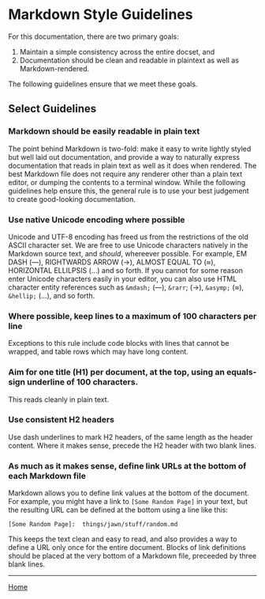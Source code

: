Markdown Style Guidelines
====================================================================================================

For this documentation, there are two primary goals:

1. Maintain a simple consistency across the entire docset, and 
2. Documentation should be clean and readable in plaintext as well as Markdown-rendered.

The following guidelines ensure that we meet these goals.


Select Guidelines
-----------------

### Markdown should be easily readable in plain text
The point behind Markdown is two-fold: make it easy to write lightly styled but well laid out
documentation, and provide a way to naturally express documentation that reads in plain text as well
as it does when rendered. The best Markdown file does not require any renderer other than a plain
text editor, or dumping the contents to a terminal window. While the following guidelines help
ensure this, the general rule is to use your best judgement to create good-looking documentation.

### Use native Unicode encoding where possible
Unicode and UTF-8 encoding has freed us from the restrictions of the old ASCII character set. We are
free to use Unicode characters natively in the Markdown source text, and _should_, whereever
possible. For example, EM DASH (—), RIGHTWARDS ARROW (→), ALMOST EQUAL TO (≈), HORIZONTAL ELLILPSIS
(…) and so forth. If you cannot for some reason enter Unicode characters easily in your editor, you
can also use HTML character entity references such as `&mdash;` (&mdash;), `&rarr`; (&rarr;),
`&asymp;` (&asymp;), `&hellip;` (&hellip;), and so forth.

### Where possible, keep lines to a maximum of 100 characters per line
Exceptions to this rule include code blocks with lines that cannot be wrapped, and table rows which
may have long content.

### Aim for one title (H1) per document, at the top, using an equals-sign underline of 100 characters.
This reads cleanly in plain text.

### Use consistent H2 headers
Use dash underlines to mark H2 headers, of the same length as the header content. Where it makes
sense, precede the H2 header with two blank lines.

### As much as it makes sense, define link URLs at the bottom of each Markdown file
Markdown allows you to define link values at the bottom of the document. For example, you might have
a link to `[Some Random Page]` in your text, but the resulting URL can be defined at the bottom
using a line like this:

    [Some Random Page]:  things/jawn/stuff/random.md

This keeps the text clean and easy to read, and also provides a way to define a URL only once for
the entire document. Blocks of link definitions should be placed at the very bottom of a Markdown
file, preceeded by three blank lines.


----------------------------------------------------------------------------------------------------
[Home](README.md)
